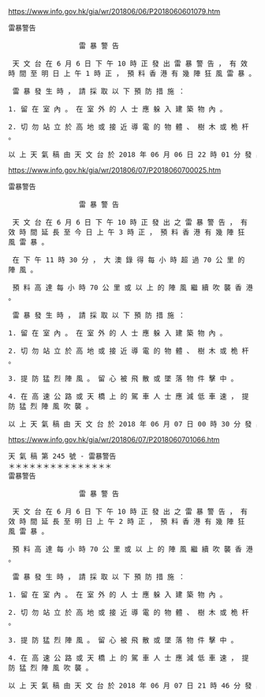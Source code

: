
https://www.info.gov.hk/gia/wr/201806/06/P2018060601079.htm
<pre>
雷暴警告

                 雷 暴 警 告

 天 文 台 在 6 月 6 日 下 午 10 時 正 發 出 雷 暴 警 告 ， 有 效
時 間 至 明 日 上 午 1 時 正 ， 預 料 香 港 有 幾 陣 狂 風 雷 暴 。

 雷 暴 發 生 時 ， 請 採 取 以 下 預 防 措 施 ：
 
1. 留 在 室 內 。 在 室 外 的 人 士 應 躲 入 建 築 物 內 。
 
2. 切 勿 站 立 於 高 地 或 接 近 導 電 的 物 體 、 樹 木 或 桅 杆
。

以 上 天 氣 稿 由 天 文 台 於 2018 年 06 月 06 日 22 時 01 分 發 出
</pre>

https://www.info.gov.hk/gia/wr/201806/07/P2018060700025.htm
<pre>
雷暴警告

                 雷 暴 警 告

 天 文 台 在 6 月 6 日 下 午 10 時 正 發 出 之 雷 暴 警 告 ， 有
效 時 間 延 長 至 今 日 上 午 3 時 正 ， 預 料 香 港 有 幾 陣 狂
風 雷 暴 。

 在 下 午 11 時 30 分 ， 大 澳 錄 得 每 小 時 超 過 70 公 里 的
陣 風 。

 預 料 高 達 每 小 時 70 公 里 或 以 上 的 陣 風 繼 續 吹 襲 香 港
。

 雷 暴 發 生 時 ， 請 採 取 以 下 預 防 措 施 ：
 
1. 留 在 室 內 。 在 室 外 的 人 士 應 躲 入 建 築 物 內 。
 
2. 切 勿 站 立 於 高 地 或 接 近 導 電 的 物 體 、 樹 木 或 桅 杆
。
 
3. 提 防 猛 烈 陣 風 。 留 心 被 飛 散 或 墜 落 物 件 擊 中 。
 
4. 在 高 速 公 路 或 天 橋 上 的 駕 車 人 士 應 減 低 車 速 ， 提
防 猛 烈 陣 風 吹 襲 。

以 上 天 氣 稿 由 天 文 台 於 2018 年 06 月 07 日 00 時 30 分 發 出
</pre>

https://www.info.gov.hk/gia/wr/201806/07/P2018060701066.htm
<pre>
天 氣 稿 第 245 號 - 雷暴警告
＊＊＊＊＊＊＊＊＊＊＊＊＊＊＊
雷暴警告

                 雷 暴 警 告

 天 文 台 在 6 月 6 日 下 午 10 時 正 發 出 之 雷 暴 警 告 ， 有
效 時 間 延 長 至 明 日 上 午 2 時 正 ， 預 料 香 港 有 幾 陣 狂
風 雷 暴 。

 預 料 高 達 每 小 時 70 公 里 或 以 上 的 陣 風 繼 續 吹 襲 香 港
。

 雷 暴 發 生 時 ， 請 採 取 以 下 預 防 措 施 ：
 
1. 留 在 室 內 。 在 室 外 的 人 士 應 躲 入 建 築 物 內 。
 
2. 切 勿 站 立 於 高 地 或 接 近 導 電 的 物 體 、 樹 木 或 桅 杆
。
 
3. 提 防 猛 烈 陣 風 。 留 心 被 飛 散 或 墜 落 物 件 擊 中 。
 
4. 在 高 速 公 路 或 天 橋 上 的 駕 車 人 士 應 減 低 車 速 ， 提
防 猛 烈 陣 風 吹 襲 。

以 上 天 氣 稿 由 天 文 台 於 2018 年 06 月 07 日 21 時 46 分 發 出
</pre>

